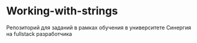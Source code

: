 # Working-with-strings
Репозиторий для заданий в рамках обучения в университете Синергия на fullstack разработчика
